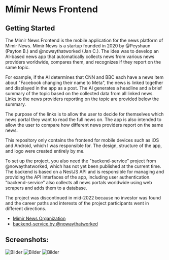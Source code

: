 # Mímir News Frontend
## Getting Started

The Mimir News Frontend is the mobile application for the news platform of Mimir News. Mimir News is a startup founded in 2020 by @Peyshaun (Payton B.) and @nowaythatworked (Jan C.). The idea was to develop an AI-based news app that automatically collects news from various news providers worldwide, compares them, and recognizes if they report on the same topic.

For example, if the AI ​​determines that CNN and BBC each have a news item about "Facebook changing their name to Meta", the news is linked together and displayed in the app as a post. The AI ​​generates a headline and a brief summary of the topic based on the collected data from all linked news. Links to the news providers reporting on the topic are provided below the summary.

The purpose of the links is to allow the user to decide for themselves which news portal they want to read the full news on. The app is also intended to allow the user to compare how different news providers report on the same news.

This repository only contains the frontend for mobile devices such as iOS and Android, which I was responsible for. The design, structure of the app, and logo were created entirely by me.

To set up the project, you also need the "backend-service" project from @nowaythatworked, which has not yet been published at the current time. The backend is based on a NestJS API and is responsible for managing and providing the API interfaces of the app, including user authentication. "backend-service" also collects all news portals worldwide using web scrapers and adds them to a database.

The project was discontinued in mid-2022 because no investor was found and the career paths and interests of the project participants went in different directions.


- [Mímir News Organization](https://github.com/AI-News-2021)
- [backend-service by @nowaythatworked](https://github.com/)

## Screenshots:

![Bilder](https://cdn.discordapp.com/attachments/926533178188005386/971800381980037140/Screenshot_1651765459.png)
![Bilder](https://cdn.discordapp.com/attachments/926533178188005386/971800380809809940/Screenshot_1651765479.png)
![Bilder](https://cdn.discordapp.com/attachments/926533178188005386/971800380180672654/Screenshot_1651765505.png)
